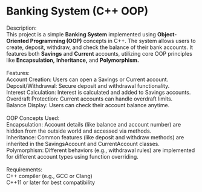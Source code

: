 <h1> Banking System (C++ OOP) </h1>
Description: <br>
This project is a simple <b>Banking System</b> implemented using <b>Object-Oriented Programming (OOP)</b> concepts in C++. The system allows users to create, deposit, withdraw, and check the balance of their bank accounts. It features both <b>Savings</b> and <b>Current</b> accounts, utilizing core OOP principles like <b>Encapsulation,</b> <b>Inheritance,</b> and <b>Polymorphism. </b>
<br><br>
Features: <br>
Account Creation: Users can open a Savings or Current account. <br>
Deposit/Withdrawal: Secure deposit and withdrawal functionality. <br>
Interest Calculation: Interest is calculated and added to Savings accounts. <br>
Overdraft Protection: Current accounts can handle overdraft limits. <br>
Balance Display: Users can check their account balance anytime. <br>
<br>
OOP Concepts Used: <br>
Encapsulation: Account details (like balance and account number) are hidden from the outside world and accessed via methods. <br>
Inheritance: Common features (like deposit and withdraw methods) are inherited in the SavingsAccount and CurrentAccount classes. <br>
Polymorphism: Different behaviors (e.g., withdrawal rules) are implemented for different account types using function overriding. <br>
<br>
Requirements: <br>
C++ compiler (e.g., GCC or Clang) <br>
C++11 or later for best compatibility
